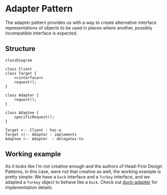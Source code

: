 # Adapter Pattern

The adapter pattern provides us with a way to create alternative interface representations of objects to be used in places where another, possibly incompatible interface is expected.

## Structure

```mermaid
classDiagram

class Client
class Target {
    <<interface>>
    request();
}

class Adapter {
    request();
}

class Adaptee {
    specificRequest();
}

Target <-- Client : has-a
Target <|-- Adapter : implements
Adaptee <-- Adapter  : delegates-to
```

## Working example

As it looks like I'm not creative enough and the authors of Head-First Design Patterns, in this case, were not that creative as well, the working example is pretty simple: We have a `Duck` interface and a `Turkey` interface, and we adapted a `Turkey` object to behave like a `Duck`. Check out [duck-adapter](./duck-adapter/) for implementation details.
